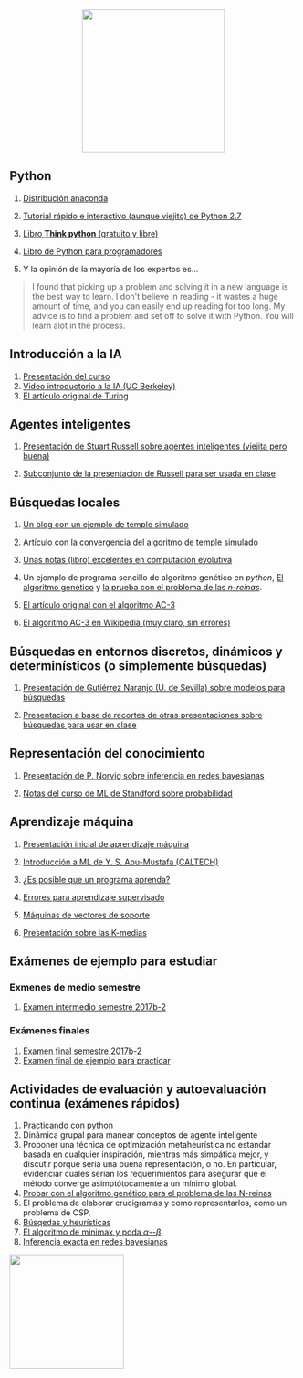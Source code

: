 
<div style="text-align:center"><img src="ia.png" width="250"></div>

## Python

1. [Distribución anaconda](https://www.continuum.io/downloads)

2. [Tutorial rápido e interactivo (aunque viejito) de Python 2.7](http://www.learnpython.org)

3. [Libro **Think python** (gratuito y libre)](http://www.greenteapress.com/thinkpython/)

4. [Libro de Python para programadores](http://www.diveintopython.net)

5. Y la opinión de la mayoría de los expertos es...

> I found that picking up a problem and solving it in a new language
> is the best way to learn.  I don't believe in reading - it wastes a
> huge amount of time, and you can easily end up reading for too long.
> My advice is to find a problem and set off to solve it with
> Python. You will learn alot in the process.


## Introducción a la IA

1. [Presentación del curso](presentaciones/Intro_IA.pdf)
1. [Video introductorio a la IA (UC Berkeley)](https://youtu.be/W1S-HSakPTM?t=23m23s)
3. [El artículo original de Turing](http://www.csee.umbc.edu/courses/471/papers/turing.pdf)

## Agentes inteligentes

1. [Presentación de Stuart Russell sobre agentes inteligentes (viejita
   pero buena)](http://aima.eecs.berkeley.edu/slides-pdf/chapter02.pdf)

2. [Subconjunto de la presentacion de Russell para ser usada en clase](presentaciones/Agentes_inteligentes.pdf)

## Búsquedas locales

1. [Un blog con un ejemplo de temple simulado](http://apmonitor.com/me575/index.php/Main/SimulatedAnnealing)

2. [Artículo con la convergencia del algoritmo de temple simulado](http://www.mit.edu/~dbertsim/papers/Optimization/Simulated%20annealing.pdf)

3. [Unas notas (libro) excelentes en computación evolutiva](http://delta.cs.cinvestav.mx/~ccoello/compevol/apuntes.pdf)

4. Un ejemplo de programa sencillo de algoritmo genético en *python*, [El algoritmo genético](codigo/ga/genetico.py) y [la prueba con el problema de las *n-reinas*](codigo/ga/genetico_nreinas.py).

5. [El artículo original con el algoritmo AC-3](http://cse.unl.edu/~choueiry/Documents/Mackworth-AIJ77.pdf)

6. [El algoritmo AC-3 en Wikipedia (muy claro, sin errores)](https://en.wikipedia.org/wiki/AC-3_algorithm)

## Búsquedas en entornos discretos, dinámicos y determinísticos (o simplemente búsquedas)

1. [Presentación de Gutiérrez Naranjo (U. de Sevilla) sobre modelos para búsquedas](presentaciones/modelos_busquedas.pdf)

2. [Presentacion a base de recortes de otras presentaciones sobre búsquedas para usar en clase](presentaciones/busquedas.pdf)

## Representación del conocimiento

1. [Presentación de P. Norvig sobre inferencia en redes bayesianas](presentaciones/Inferencia.pdf)

2. [Notas del curso de ML de Standford sobre probabilidad](notas/proba.pdf)

## Aprendizaje máquina

1. [Presentación inicial de aprendizaje máquina](presentaciones/machine_learning.pdf)

2. [Introducción a ML de Y. S. Abu-Mustafa (CALTECH)](presentaciones/ml_mustafa.pdf)

3. [¿Es posible que un programa aprenda?](presentaciones/aprendizaje_mustafa.pdf)

4. [Errores para aprendizaje supervisado](presentaciones/errores.pdf)

5. [Máquinas de vectores de soporte](presentaciones/svm_presentacion.pdf)

6. [Presentación sobre las K-medias](presentaciones/kmedias.pdf)


## Exámenes de ejemplo para estudiar

### Exmenes de medio semestre
1. [Examen intermedio semestre 2017b-2](examenes_ejemplo/intermedio_2017b.pdf)

### Exámenes finales

1. [Examen final semestre 2017b-2](examenes_ejemplo/final_2017b.pdf)
2. [Examen final de ejemplo para practicar](examenes_ejemplo/final_ejemplo_2017b.pdf)

## Actividades de evaluación y autoevaluación continua (exámenes rápidos)
1. [Practicando con python](examenes-rapidos/examen%20rápido%201/examen-rapido-01.pdf)
2. Dinámica grupal para manear conceptos de agente inteligente
3. Proponer una técnica de optimización metaheurística no estandar
   basada en cualquier inspiración, mientras más simpática mejor, y
   discutir porque sería una buena representación, o no. En
   particular, evidenciar cuales serían los requerimientos para
   asegurar que el método converge asimptótocamente a un mínimo
   global.
4. [Probar con el algoritmo genético para el problema de las N-reinas](examenes-rapidos/examen%20rápido%204/README.md)
5. El problema de elaborar crucigramas y como representarlos, como un problema de CSP.
6. [Búsqedas y heurísticas](examenes-rapidos/examen%20rápido%206/examen_rapido_06.pdf)
7. [El algoritmo de minimax y poda $\alpha$--$\beta$](examenes-rapidos/examen%20rápido%207/examen_rapido_07.pdf)
8. [Inferencia exacta en redes bayesianas](examenes-rapidos/examen%20rápido%208/examen_rapido_08_2018a.pdf)

<img src="ia.png" width="200" >
